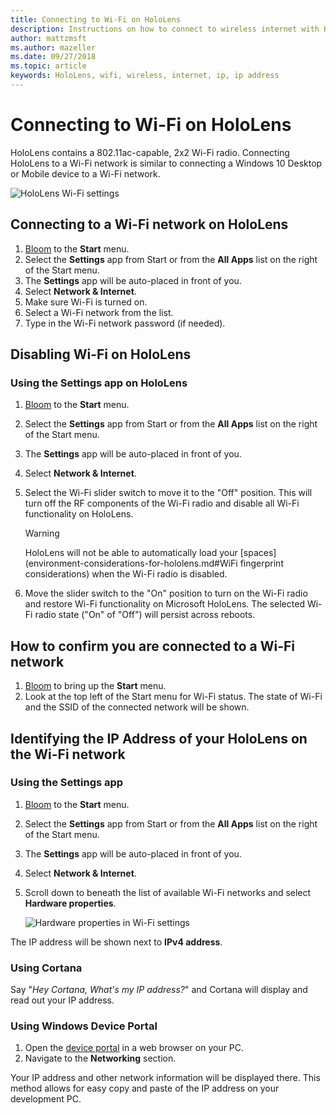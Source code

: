 ```yaml
---
title: Connecting to Wi-Fi on HoloLens
description: Instructions on how to connect to wireless internet with HoloLens and how to identify the device's IP address.
author: mattzmsft
ms.author: mazeller
ms.date: 09/27/2018
ms.topic: article
keywords: HoloLens, wifi, wireless, internet, ip, ip address
---
```




# Connecting to Wi-Fi on HoloLens

HoloLens contains a 802.11ac-capable, 2x2 Wi-Fi radio. Connecting HoloLens to a Wi-Fi network is similar to connecting a Windows 10 Desktop or Mobile device to a Wi-Fi network.

![HoloLens Wi-Fi settings](images/wifi-hololens-600px.jpg)

## Connecting to a Wi-Fi network on HoloLens

1. [Bloom](gestures.md#bloom) to the **Start** menu.
2. Select the **Settings** app from Start or from the **All Apps** list on the right of the Start menu.
3. The **Settings** app will be auto-placed in front of you.
4. Select **Network & Internet**.
5. Make sure Wi-Fi is turned on.
6. Select a Wi-Fi network from the list.
7. Type in the Wi-Fi network password (if needed).

## Disabling Wi-Fi on HoloLens

### Using the Settings app on HoloLens

1. [Bloom](gestures.md#bloom) to the **Start** menu.
2. Select the **Settings** app from Start or from the **All Apps** list on the right of the Start menu.
3. The **Settings** app will be auto-placed in front of you.
4. Select **Network & Internet**.
5. Select the Wi-Fi slider switch to move it to the "Off" position. This will turn off the RF components of the Wi-Fi radio and disable all Wi-Fi functionality on HoloLens. 

    >[!WARNING]
    >HoloLens will not be able to automatically load your [spaces](environment-considerations-for-hololens.md#WiFi fingerprint considerations) when the Wi-Fi radio is disabled.
    
6. Move the slider switch to the "On" position to turn on the Wi-Fi radio and restore Wi-Fi functionality on Microsoft HoloLens. The selected Wi-Fi radio state ("On" of "Off") will persist across reboots.

## How to confirm you are connected to a Wi-Fi network

1. [Bloom](gestures.md#bloom) to bring up the **Start** menu.
2. Look at the top left of the Start menu for Wi-Fi status. The state of Wi-Fi and the SSID of the connected network will be shown.

## Identifying the IP Address of your HoloLens on the Wi-Fi network

### Using the Settings app

1. [Bloom](gestures.md#bloom) to the **Start** menu.
2. Select the **Settings** app from Start or from the **All Apps** list on the right of the Start menu.
3. The **Settings** app will be auto-placed in front of you.
4. Select **Network & Internet**.
5. Scroll down to beneath the list of available Wi-Fi networks and select **Hardware properties**.

    ![Hardware properties in Wi-Fi settings](images/wifi-hololens-hwdetails.jpg)

The IP address will be shown next to **IPv4 address**.

### Using Cortana

Say "*Hey Cortana, What's my IP address?*" and Cortana will display and read out your IP address.

### Using Windows Device Portal

1. Open the [device portal](using-the-windows-device-portal.md#networking) in a web browser on your PC.
2. Navigate to the **Networking** section.

Your IP address and other network information will be displayed there. This method allows for easy copy and paste of the IP address on your development PC.
